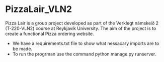 # PizzaLair_VLN2
Pizza Lair is a group project developed as part of the Verklegt námskeið 2 (T-220-VLN2) course at Reykjavík University. The aim of the project is to create a functional Pizza ordering website.
- We have a requirements.txt file to show what nessacary imports are to be made.
- To run the progrman use the command python manage.py runserver.
